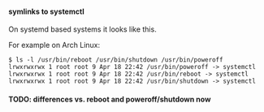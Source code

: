 #### symlinks to systemctl

On systemd based systems it looks like this.

For example on Arch Linux:
```
$ ls -l /usr/bin/reboot /usr/bin/shutdown /usr/bin/poweroff
lrwxrwxrwx 1 root root 9 Apr 18 22:42 /usr/bin/poweroff -> systemctl
lrwxrwxrwx 1 root root 9 Apr 18 22:42 /usr/bin/reboot -> systemctl
lrwxrwxrwx 1 root root 9 Apr 18 22:42 /usr/bin/shutdown -> systemctl
```

#### TODO: differences vs. reboot and poweroff/shutdown now
